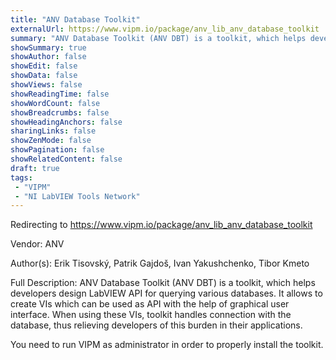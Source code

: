 ```yaml
---
title: "ANV Database Toolkit"
externalUrl: https://www.vipm.io/package/anv_lib_anv_database_toolkit
summary: "ANV Database Toolkit (ANV DBT) is a toolkit, which helps developers design LabVIEW API for querying various databases."
showSummary: true
showAuthor: false
showEdit: false
showData: false
showViews: false
showReadingTime: false
showWordCount: false
showBreadcrumbs: false
showHeadingAnchors: false
sharingLinks: false
showZenMode: false
showPagination: false
showRelatedContent: false
draft: true
tags:
 - "VIPM"
 - "NI LabVIEW Tools Network"
---
```


Redirecting to https://www.vipm.io/package/anv_lib_anv_database_toolkit

Vendor: ANV

Author(s): Erik Tisovský, Patrik Gajdoš, Ivan Yakushchenko, Tibor Kmeto
 
Full Description:
ANV Database Toolkit (ANV DBT) is a toolkit, which helps developers design LabVIEW API for querying various databases. It allows to create VIs which can be used as API with the help of graphical user interface. When using these VIs, toolkit handles connection with the database, thus relieving developers of this burden in their applications. 

You need to run VIPM as administrator in order to properly install the toolkit.